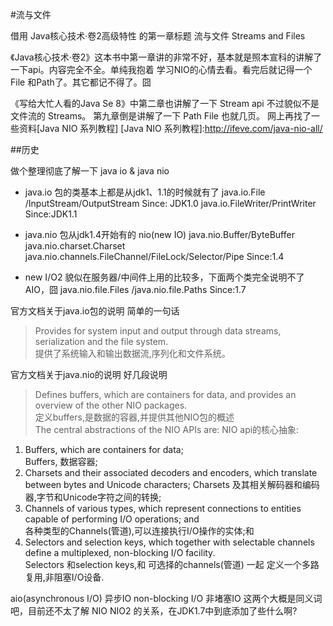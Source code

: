 #流与文件

借用 Java核心技术·卷2高级特性 的第一章标题 流与文件 Streams and Files

《Java核心技术·卷2》这本书中第一章讲的非常不好，基本就是照本宣科的讲解了一下api。内容完全不全。单纯我抱着 学习NIO的心情去看。看完后就记得一个File 和Path了。其它都记不得了。囧

《写给大忙人看的Java Se 8》中第二章也讲解了一下 Stream api 不过貌似不是 文件流的 Streams。
第九章倒是讲解了一下 Path File 也就几页。
网上再找了一些资料[Java NIO 系列教程] 
[Java NIO 系列教程]:http://ifeve.com/java-nio-all/

##历史
 
做个整理彻底了解一下 java io & java nio

*    java.io 包的类基本上都是从jdk1、1.1的时候就有了
java.io.File /InputStream/OutputStream  Since: JDK1.0
java.io.FileWriter/PrintWriter Since:JDK1.1

*    java.nio 包从jdk1.4开始有的 nio(new IO)
java.nio.Buffer/ByteBuffer
java.nio.charset.Charset
java.nio.channels.FileChannel/FileLock/Selector/Pipe 
Since:1.4 

*    new I/O2 貌似在服务器/中间件上用的比较多，下面两个类完全说明不了AIO，囧
java.nio.file.Files /java.nio.file.Paths Since:1.7 
 

官方文档关于java.io包的说明 简单的一句话  
>Provides for system input and output through data streams, serialization and the file system.  
提供了系统输入和输出数据流,序列化和文件系统。


官方文档关于java.nio的说明 好几段说明
>Defines buffers, which are containers for data, and provides an overview of the other NIO packages.  
定义buffers,是数据的容器,并提供其他NIO包的概述  
The central abstractions of the NIO APIs are:
NIO api的核心抽象:  
1.   Buffers, which are containers for data;  
Buffers, 数据容器;  
2.   Charsets and their associated decoders and encoders, which translate between bytes and Unicode characters;
Charsets 及其相关解码器和编码器,字节和Unicode字符之间的转换;  
3.   Channels of various types, which represent connections to entities capable of performing I/O operations; and  
各种类型的Channels(管道),可以连接执行I/O操作的实体;和  
4.   Selectors and selection keys, which together with selectable channels define a multiplexed, non-blocking I/O facility.  
Selectors 和selection keys,和 可选择的channels(管道) 一起 定义一个多路复用,非阻塞I/O设备.
  

aio(asynchronous I/O)  异步IO non-blocking I/O 非堵塞IO 这两个大概是同义词吧，目前还不太了解 NIO NIO2 的关系，在JDK1.7中到底添加了些什么啊?